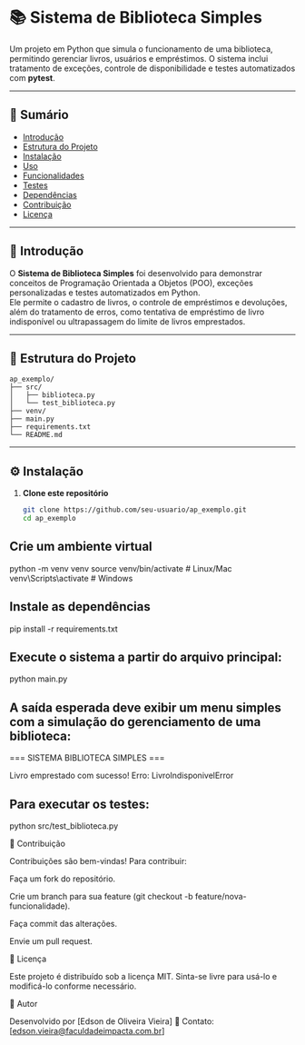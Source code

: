 # 📚 Sistema de Biblioteca Simples

Um projeto em Python que simula o funcionamento de uma biblioteca, permitindo gerenciar livros, usuários e empréstimos. O sistema inclui tratamento de exceções, controle de disponibilidade e testes automatizados com **pytest**.

---

## 🧾 Sumário
- [Introdução](#introdução)
- [Estrutura do Projeto](#estrutura-do-projeto)
- [Instalação](#instalação)
- [Uso](#uso)
- [Funcionalidades](#funcionalidades)
- [Testes](#testes)
- [Dependências](#dependências)
- [Contribuição](#contribuição)
- [Licença](#licença)

---

## 🚀 Introdução

O **Sistema de Biblioteca Simples** foi desenvolvido para demonstrar conceitos de Programação Orientada a Objetos (POO), exceções personalizadas e testes automatizados em Python.  
Ele permite o cadastro de livros, o controle de empréstimos e devoluções, além do tratamento de erros, como tentativa de empréstimo de livro indisponível ou ultrapassagem do limite de livros emprestados.

---

## 📁 Estrutura do Projeto

```text
ap_exemplo/
├── src/
│   ├── biblioteca.py
│   └── test_biblioteca.py
├── venv/
├── main.py
├── requirements.txt
└── README.md
```




---

## ⚙️ Instalação

1. **Clone este repositório**
   ```bash
   git clone https://github.com/seu-usuario/ap_exemplo.git
   cd ap_exemplo

## Crie um ambiente virtual
python -m venv venv
source venv/bin/activate     # Linux/Mac
venv\Scripts\activate        # Windows

## Instale as dependências
pip install -r requirements.txt


## Execute o sistema a partir do arquivo principal:
python main.py

## A saída esperada deve exibir um menu simples com a simulação do gerenciamento de uma biblioteca:
=== SISTEMA BIBLIOTECA SIMPLES ===

Livro emprestado com sucesso!
Erro: LivroIndisponivelError

## Para executar os testes:
python src/test_biblioteca.py


🤝 Contribuição

Contribuições são bem-vindas!
Para contribuir:

Faça um fork do repositório.

Crie um branch para sua feature (git checkout -b feature/nova-funcionalidade).

Faça commit das alterações.

Envie um pull request.


📜 Licença

Este projeto é distribuído sob a licença MIT.
Sinta-se livre para usá-lo e modificá-lo conforme necessário.


👤 Autor

Desenvolvido por [Edson de Oliveira Vieira]
📧 Contato: [edson.vieira@faculdadeimpacta.com.br]